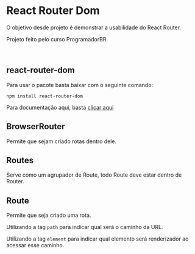 # React Router Dom

O objetivo desde projeto é demonstrar a usabilidade do React Router.

Projeto feito pelo curso ProgramadorBR.

<br>

## react-router-dom

Para usar o pacote basta baixar com o seguinte comando:

`npm install react-router-dom`

Para documentação aqui, basta [clicar aqui](https://reactrouter.com/docs/en/v6/getting-started/overview)

## BrowserRouter

Permite que sejam criado rotas dentro dele.

## Routes

Serve como um agrupador de Route, todo Route deve estar dentro de Router.

## Route

Permite que seja criado uma rota.

Utilizando a tag `path` para indicar qual será o caminho da URL.

Utilizando a tag `element` para indicar qual elemento será renderizador ao acessar esse caminho.

